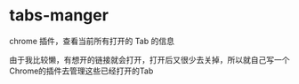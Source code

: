 # tabs-manger

chrome 插件，查看当前所有打开的 Tab 的信息

由于我比较懒，有想开的链接就会打开，打开后又很少去关掉，所以就自己写一个Chrome的插件去管理这些已经打开的Tab
